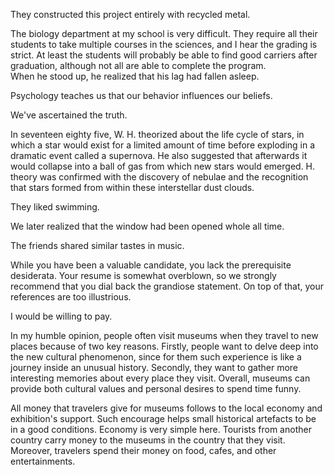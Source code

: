 They constructed this project entirely with recycled metal.

The biology department at my school is very difficult. They require all their students to take multiple courses in the sciences, and I hear the grading is strict. At least the students will probably be able to find good carriers after graduation, although not all are able to complete the program.    
When he stood up, he realized that his lag had fallen asleep. 

Psychology teaches us that our behavior influences our beliefs.  

We've ascertained the truth. 

In seventeen eighty five, W. H. theorized about the life cycle of stars, in which a star would exist for a limited amount of time before exploding in a dramatic event called a supernova. He also suggested that afterwards it would collapse into a ball of gas from which new stars would emerged. H. theory was confirmed with the discovery of nebulae and the recognition that stars formed from within these interstellar dust clouds. 

They liked swimming. 

We later realized that the window had been opened whole all time.  

The friends shared similar tastes in music.

While you have been a valuable candidate, you lack the prerequisite desiderata. Your resume is somewhat overblown, so we strongly recommend that you dial back the grandiose statement. On top of that, your references are too illustrious. 

I would be willing to pay.


In my humble opinion, people often visit museums when they travel to new places because of two key reasons. Firstly, people want to delve deep into the new cultural phenomenon, since for them such experience is like a journey inside an unusual history. Secondly, they want to gather more interesting memories about every place they visit. Overall, museums can provide both cultural values and personal desires to spend time funny.


All money that travelers give for museums follows to the local economy and exhibition's support. Such encourage helps small historical artefacts to be in a good conditions. Economy is very simple here. Tourists from another country carry money to the museums in the country that they visit. Moreover, travelers spend their money on food, cafes, and other entertainments. 
